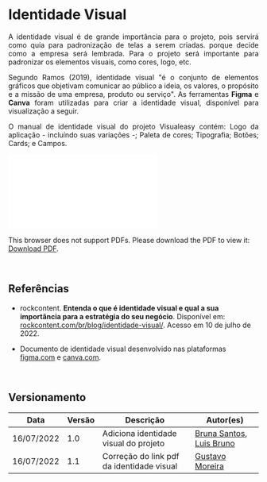 # Identidade Visual

<p align="justify">A identidade visual é de grande importância para o projeto, pois servirá como quia para padronização de telas a serem criadas. porque decide como a empresa será lembrada. Para o projeto será importante para padronizar os elementos visuais, como cores, logo, etc.</p>

<p align="justify">Segundo Ramos (2019), identidade visual "é o conjunto de elementos gráficos que objetivam comunicar ao público a ideia, os valores, o propósito e a missão de uma empresa, produto ou serviço". As ferramentas <b>Figma</b> e <b>Canva</b> foram utilizadas para criar a identidade visual, disponível para visualização a seguir.</p>

<p align="justify">O manual de identidade visual do projeto Visualeasy contém: Logo da aplicação - incluíndo suas variações -; Paleta de cores; Tipografia; Botões; Cards; e Campos.</p>


<object data="../../Imagens/id-visual.pdf" type="application/pdf" width="700px" height="400px">
<embed src="../../Imagens/id-visual.pdf">
        <p>This browser does not support PDFs. Please download the PDF to view it: <a href="../../Imagens/id-visual.pdf">Download PDF</a>.</p>
    </embed>
</object>
<br>

## Referências
+ rockcontent. <b>Entenda o que é identidade visual e qual a sua importância para a estratégia do seu negócio</b>. Disponível em: [rockcontent.com/br/blog/identidade-visual/](https://rockcontent.com/br/blog/identidade-visual/). Acesso em 10 de julho de 2022.

+ Documento de identidade visual desenvolvido nas plataformas [figma.com](https://www.figma.com/) e [canva.com](https://www.canva.com/).

<br>

## Versionamento

| Data | Versão | Descrição | Autor(es) |
|------|------|------|------|
|16/07/2022|1.0|Adiciona identidade visual do projeto|[Bruna Santos](https://github.com/brunaalmeidasantos), [Luis Bruno](https://github.com/lbrunofidelis)|
|16/07/2022|1.1|Correção do link pdf da identidade visual|[Gustavo Moreira](https://github.com/gustavoduartemoreira)|